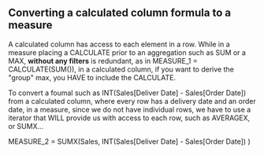 ## Converting a calculated column formula to a measure 

A calculated column has access to each element in a row. While in a measure placing a CALCULATE prior to an aggregation such as SUM or a MAX, **without any filters** is redundant, as in MEASURE_1 = CALCULATE(SUM(<column name>)), in a calculated column, if you want to derive the "group" max, you HAVE to include the CALCULATE.
  
To convert a foumal such as INT(Sales[Deliver Date] - Sales[Order Date]) from a calculated column, where every row has a delivery date and an order date, in a measure, since we do not have individual rows, we have to use a iterator that WILL provide us with access to each row, such as AVERAGEX, or SUMX...

MEASURE_2 = SUMX(Sales,
               INT(Sales[Deliver Date] - Sales[Order Date])
            ) 
  
